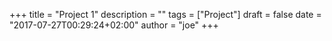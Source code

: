 +++
title = "Project 1"
description = ""
tags = ["Project"]
draft = false
date = "2017-07-27T00:29:24+02:00"
author = "joe"
+++
